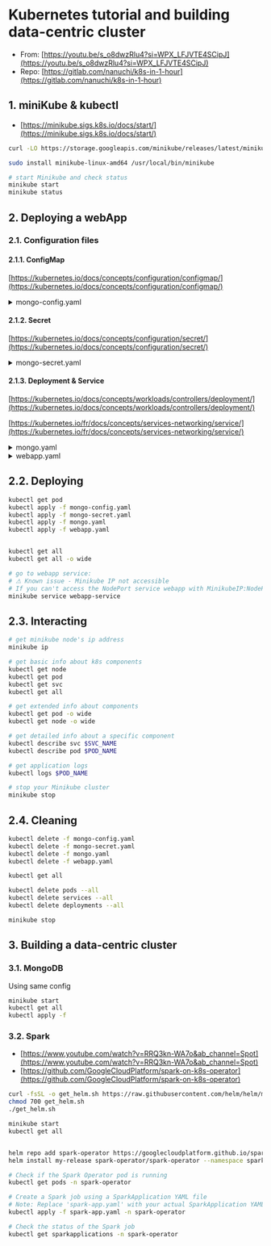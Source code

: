 # Kubernetes tutorial and building data-centric cluster

* From: [https://youtu.be/s_o8dwzRlu4?si=WPX_LFJVTE4SCipJ](https://youtu.be/s_o8dwzRlu4?si=WPX_LFJVTE4SCipJ)
* Repo: [https://gitlab.com/nanuchi/k8s-in-1-hour](https://gitlab.com/nanuchi/k8s-in-1-hour)

## 1. miniKube & kubectl

* [https://minikube.sigs.k8s.io/docs/start/](https://minikube.sigs.k8s.io/docs/start/)

```bash
curl -LO https://storage.googleapis.com/minikube/releases/latest/minikube-linux-amd64

sudo install minikube-linux-amd64 /usr/local/bin/minikube

# start Minikube and check status
minikube start
minikube status
```

## 2. Deploying a webApp

### 2.1. Configuration files

#### 2.1.1. ConfigMap

[https://kubernetes.io/docs/concepts/configuration/configmap/](https://kubernetes.io/docs/concepts/configuration/configmap/)

<details>
<summary>mongo-config.yaml</summary>

  ```yaml
  apiVersion: v1
  kind: ConfigMap
  metadata:
    name: mongo-config
  data:
    mongo-url: mongo-service
  ```
</details>

#### 2.1.2. Secret

[https://kubernetes.io/docs/concepts/configuration/secret/](https://kubernetes.io/docs/concepts/configuration/secret/)

<details>
<summary>mongo-secret.yaml</summary>

  ```yaml
  apiVersion: v1
  kind: Secret
  metadata:
    name: mongo-secret
  type: Opaque
  data:
    mongo-user: bW9uZ291c2VyCg==          # base64 encoded string for "mongouser"
    mongo-password: bW9uZ29wYXNzd29yZAo=  # base64 encoded string for "mongopassword"
  ```
</details>

#### 2.1.3. Deployment & Service

[https://kubernetes.io/docs/concepts/workloads/controllers/deployment/](https://kubernetes.io/docs/concepts/workloads/controllers/deployment/)

[https://kubernetes.io/fr/docs/concepts/services-networking/service/](https://kubernetes.io/fr/docs/concepts/services-networking/service/)

<details>
<summary>mongo.yaml</summary>

  ```yaml
  apiVersion: apps/v1
  kind: Deployment
  metadata:
    name: mongo-deployment
    labels:
      app: mongo
  spec:
    replicas: 1 # because it's database
    selector:
      matchLabels:
        app: mongo
    template:
      metadata:
        labels:
          app: mongo
      spec:
        containers:
        - name: mongodb
          image: mongo:5.0
          ports:
          - containerPort: 27017
          env:
          - name: MONGO_INITDB_ROOT_USERNAME
            valueFrom:
              secretKeyRef:
                name: mongo-secret
                key: mongo-user
          - name: MONGO_INITDB_ROOT_PASSWORD
            valueFrom:
              secretKeyRef:
                name: mongo-secret
                key: mongo-password
  ---
  apiVersion: v1
  kind: Service
  metadata:
    name: mongodb-service
  spec:
    selector:
      app: MyApp
    ports:
      - protocol: TCP
        port: 27017
        targetPort: 27017
  ```

</details>

<details>
<summary>webapp.yaml</summary>

  ```yaml
  apiVersion: apps/v1
  kind: Deployment
  metadata:
    name: webapp-deployment
    labels:
      app: webapp
  spec:
    replicas: 1
    selector:
      matchLabels:
        app: webapp
    template:
      metadata:
        labels:
          app: webapp
      spec:
        containers:
        - name: webapp
          image: nanjanashia/k8s-demo-app:v1.0
          ports:
          - containerPort: 3000
          env:
          - name: USER_NAME
            valueFrom:
              secretKeyRef:
                name: mongo-secret
                key: mongo-user
          - name: PASSWORD
            valueFrom:
              secretKeyRef:
                name: mongo-secret
                key: mongo-password
          - name: DB_URL
            valueFrom:
              configMapKeyRef:
                name: mongo-config
                key: mongo-url
  ---
  apiVersion: v1
  kind: Service
  metadata:
    name: webapp-service
  spec:
    type: NodePort
    selector:
      app: MyApp
    ports:
      - protocol: TCP
        port: 3000
        targetPort: 3000
        nodePort: 30100
  ```

</details>

## 2.2. Deploying

```bash
kubectl get pod
kubectl apply -f mongo-config.yaml
kubectl apply -f mongo-secret.yaml
kubectl apply -f mongo.yaml
kubectl apply -f webapp.yaml


kubectl get all
kubectl get all -o wide

# go to webapp service:
# ⚠ Known issue - Minikube IP not accessible
# If you can't access the NodePort service webapp with MinikubeIP:NodePort, execute the following command:
minikube service webapp-service

```

## 2.3. Interacting

```bash
# get minikube node's ip address
minikube ip

# get basic info about k8s components
kubectl get node
kubectl get pod
kubectl get svc
kubectl get all

# get extended info about components
kubectl get pod -o wide
kubectl get node -o wide

# get detailed info about a specific component
kubectl describe svc $SVC_NAME
kubectl describe pod $POD_NAME

# get application logs
kubectl logs $POD_NAME

# stop your Minikube cluster
minikube stop
```

## 2.4. Cleaning

```bash
kubectl delete -f mongo-config.yaml
kubectl delete -f mongo-secret.yaml
kubectl delete -f mongo.yaml
kubectl delete -f webapp.yaml

kubectl get all

kubectl delete pods --all
kubectl delete services --all
kubectl delete deployments --all

minikube stop
```


## 3. Building a data-centric cluster

### 3.1. MongoDB

Using same config

```bash
minikube start
kubectl get all
kubectl apply -f 
```

### 3.2. Spark

* [https://www.youtube.com/watch?v=RRQ3kn-WA7o&ab_channel=Spot](https://www.youtube.com/watch?v=RRQ3kn-WA7o&ab_channel=Spot)
* [https://github.com/GoogleCloudPlatform/spark-on-k8s-operator](https://github.com/GoogleCloudPlatform/spark-on-k8s-operator)
  
```bash
curl -fsSL -o get_helm.sh https://raw.githubusercontent.com/helm/helm/main/scripts/get-helm-3
chmod 700 get_helm.sh
./get_helm.sh

minikube start
kubectl get all


helm repo add spark-operator https://googlecloudplatform.github.io/spark-on-k8s-operator
helm install my-release spark-operator/spark-operator --namespace spark-operator --create-namespace

# Check if the Spark Operator pod is running
kubectl get pods -n spark-operator

# Create a Spark job using a SparkApplication YAML file
# Note: Replace 'spark-app.yaml' with your actual SparkApplication YAML file
kubectl apply -f spark-app.yaml -n spark-operator

# Check the status of the Spark job
kubectl get sparkapplications -n spark-operator


```